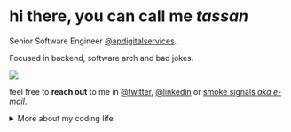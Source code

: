 # hi there, you can call me *tassan*

Senior Software Engineer [@apdigitalservices](https://www.apdigitalservices.com.br/). 

Focused in backend, software arch and bad jokes.

![](https://64.media.tumblr.com/466f33e59dbb8d5682d17ca57ae53e00/tumblr_n594zqluJ31rpfk7eo1_500.gif)

feel free to **reach out** to me in [@twitter](https://twitter.com/tassandev), [@linkedin](https://www.linkedin.com/in/fl%C3%A1vio-tassan/) or [smoke signals *aka e-mail*](mailto:ftassan@pm.me).

<details>
<summary> More about my coding life</summary>
<br />

![Top Langs](https://github-readme-stats.vercel.app/api/top-langs/?username=tassan&layout=compact&hide=DIGITAL%20Command%20Language,css,html)

![tassan's github stats](https://github-readme-stats.vercel.app/api?username=tassan&count_private=true&show_icons=true&theme=onedark)

</details>